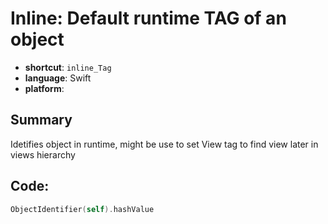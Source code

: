 # Inline: Default runtime TAG of an object
- **shortcut**: `inline_Tag`
- **language**: Swift
- **platform**: 

## Summary
Idetifies object in runtime, might be use to set View tag to find view later in views hierarchy

## Code:
```swift
ObjectIdentifier(self).hashValue
```